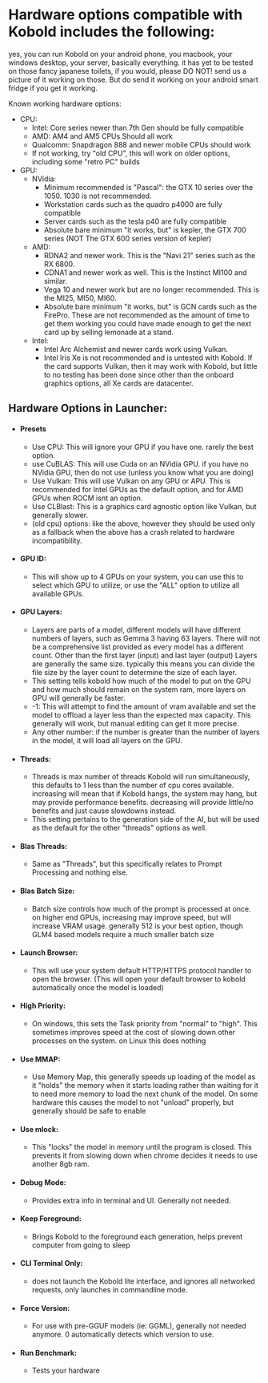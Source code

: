 # Hardware options compatible with Kobold includes the following:
yes, you can run Kobold on your android phone, you macbook, your windows desktop, your server, basically everything.
it has yet to be tested on those fancy japanese toilets, if you would, please DO NOT! send us a picture of it working on those. But do send it working on your android smart fridge if you get it working.

Known working hardware options:

- CPU:
  - Intel: Core series newer than 7th Gen should be fully compatible
  - AMD: AM4 and AM5 CPUs Should all work
  - Qualcomm: Snapdragon 888 and newer mobile CPUs should work
  - If not working, try "old CPU", this will work on older options, including some "retro PC" builds
- GPU:
  - NVidia:
    - Minimum recommended is "Pascal": the GTX 10 series over the 1050. 1030 is not recommended.
    - Workstation cards such as the quadro p4000 are fully compatible
    - Server cards such as the tesla p40 are fully compatible
    - Absolute bare minimum "it works, but" is kepler, the GTX 700 series (NOT The GTX 600 series version of kepler)
  - AMD:
    - RDNA2 and newer work. This is the "Navi 21" series such as the RX 6800.
    - CDNA1 and newer work as well. This is the Instinct MI100 and similar.
    - Vega 10 and newer work but are no longer recommended. This is the MI25, MI50, MI60.
    - Absolute bare minimum "it works, but" is GCN cards such as the FirePro. These are not recommended as the amount of time to get them working you could have made enough to get the next card up by selling lemonade at a stand.
  - Intel:
    - Intel Arc Alchemist and newer cards work using Vulkan.
    - Intel Iris Xe is not recommended and is untested with Kobold. If the card supports Vulkan, then it may work with Kobold, but little to no testing has been done since other than the onboard graphics options, all Xe cards are datacenter.

## Hardware Options in Launcher:
 - #### Presets
    - Use CPU: This will ignore your GPU if you have one. rarely the best option.
    - use CuBLAS: This will use Cuda on an NVidia GPU. if you have no NVidia GPU, then do not use (unless you know what you are doing)
    - Use Vulkan: This will use Vulkan on any GPU or APU. This is recommended for Intel GPUs as the default option, and for AMD GPUs when ROCM isnt an option.
    - Use CLBlast: This is a graphics card agnostic option like Vulkan, but generally slower.
    - (old cpu) options: like the above, however they should be used only as a fallback when the above has a crash related to hardware incompatibility.
 - #### GPU ID:
    - This will show up to 4 GPUs on your system, you can use this to select which GPU to utilize, or use the "ALL" option to utilize all available GPUs.
 - #### GPU Layers:
    - Layers are parts of a model, different models will have different numbers of layers, such as Gemma 3 having 63 layers. There will not be a comprehensive list provided as every model has a different count. Other than the first layer (input) and last layer (output) Layers are generally the same size. typically this means you can divide the file size by the layer count to determine the size of each layer.
    - This setting tells kobold how much of the model to put on the GPU and how much should remain on the system ram, more layers on GPU will generally be faster.
    - -1: This will attempt to find the amount of vram available and set the model to offload a layer less than the expected max capacity. This generally will work, but manual editing can get it more precise.
    - Any other number: if the number is greater than the number of layers in the model, it will load all layers on the GPU. 
 - #### Threads:
    - Threads is max number of threads Kobold will run simultaneously, this defaults to 1 less than the number of cpu cores available. increasing will mean that if Kobold hangs, the system may hang, but may provide performance benefits. decreasing will provide little/no benefits and just cause slowdowns instead.
    - This setting pertains to the generation side of the AI, but will be used as the default for the other "threads" options as well.
 - #### Blas Threads:
   - Same as "Threads", but this specifically relates to Prompt Processing and nothing else.
 - #### Blas Batch Size:
    - Batch size controls how much of the prompt is processed at once. on higher end GPUs, increasing may improve speed, but will increase VRAM usage. generally 512 is your best option, though GLM4 based models require a much smaller batch size
 - #### Launch Browser:
    - This will use your system default HTTP/HTTPS protocol handler to open the browser. (This will open your default browser to kobold automatically once the model is loaded)
 - #### High Priority:
     - On windows, this sets the Task priority from "normal" to "high". This sometimes improves speed at the cost of slowing down other processes on the system. on Linux this does nothing
 - #### Use MMAP: 
    - Use Memory Map, this generally speeds up loading of the model as it "holds" the memory when it starts loading rather than waiting for it to need more memory to load the next chunk of the model. On some hardware this causes the model to not "unload" properly, but generally should be safe to enable
 - #### Use mlock:
    - This "locks" the model in memory until the program is closed. This prevents it from slowing down when chrome decides it needs to use another 8gb ram.
 - #### Debug Mode:
    - Provides extra info in terminal and UI. Generally not needed.
 - #### Keep Foreground:
    - Brings Kobold to the foreground each generation, helps prevent computer from going to sleep
 - #### CLI Terminal Only:
    - does not launch the Kobold lite interface, and ignores all networked requests, only launches in commandline mode.
 - #### Force Version:
    - For use with pre-GGUF models (ie: GGML), generally not needed anymore. 0 automatically detects which version to use.
 - #### Run Benchmark: 
    - Tests your hardware
